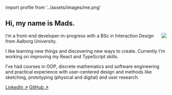 import profile from '../assets/images/me.png'

## Hi, my name is Mads.
<Image src={profile} maxWidth="190px" align='right' />

I’m a front-end developer-in-progress with a BSc in Interaction Design from Aalborg University.

I like learning new things and discovering new ways to create. Currently I'm working on improving my React and TypeScript skills.

I’ve had courses in OOP, discrete mathematics and software engineering and practical experience with user-centered design and methods like sketching, prototyping (physical and digital) and user research. 

[LinkedIn ↗](https://www.linkedin.com/in/madsborup/)
[GitHub ↗](https://github.com/madsborup)